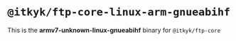 # `@itkyk/ftp-core-linux-arm-gnueabihf`

This is the **armv7-unknown-linux-gnueabihf** binary for `@itkyk/ftp-core`
